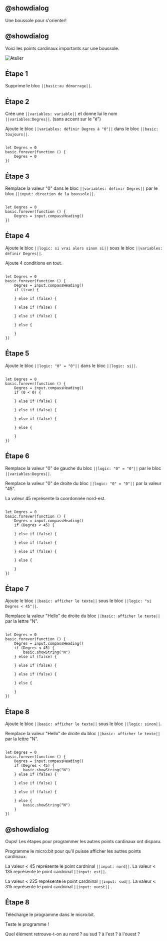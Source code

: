 ## @showdialog

Une boussole pour s'orienter!

## @showdialog

Voici les points cardinaux importants sur une boussole.

![Atelier](https://cdn.sanity.io/images/ajwvhvgo/production/c1ba4627f246bc638f48cd51afb80342fd1db540-2019x1878.png?w=653&q=80&fit=max&auto=format)

## Étape 1

Supprime le bloc ``||basic:au démarrage||``.

## Étape 2

Crée une ``||variables: variable||`` et donne lui le nom ``||variables:Degres||``. (sans accent sur le "é")

Ajoute le bloc ``||variables: définir Degres à "0"||`` dans le bloc ``||basic: toujours||``.

```blocks

let Degres = 0
basic.forever(function () {
    Degres = 0
})

```

## Étape 3

Remplace la valeur "0" dans le bloc ``||variables: définir Degres||`` par le bloc ``||input: direction de la boussole||``.


```blocks

let Degres = 0
basic.forever(function () {
    Degres = input.compassHeading()
})

```

## Étape 4

Ajoute le bloc ``||logic: si vrai alors sinon si||`` sous le bloc ``||variables: définir Degres||``.

Ajoute 4 conditions en tout.

```blocks

let Degres = 0
basic.forever(function () {
    Degres = input.compassHeading()
    if (true) {
    	
    } else if (false) {
    	
    } else if (false) {

    } else if (false) {

    } else {
    	
    }
})

```

## Étape 5

Ajoute le bloc ``||logic: "0" = "0"||`` dans le bloc ``||logic: si||``.

```blocks

let Degres = 0
basic.forever(function () {
    Degres = input.compassHeading()
    if (0 < 0) {
    	
    } else if (false) {
    	
    } else if (false) {

    } else if (false) {
    	
    } else {
    	
    }
})

```

## Étape 6

Remplace la valeur "0" de gauche du bloc ``||logic: "0" = "0"||`` par le bloc ``||variables:Degres||``.

Remplace la valeur "0" de droite du bloc ``||logic: "0" = "0"||`` par la valeur "45".

La valeur 45 représente la coordonnée nord-est.

```blocks

let Degres = 0
basic.forever(function () {
    Degres = input.compassHeading()
    if (Degres < 45) {
    	
    } else if (false) {

    } else if (false) {

    } else if (false) {
    	
    } else {
    	
    }
})

```

## Étape 7

Ajoute le bloc ``||basic: afficher le texte||`` sous le bloc ``||logic: "si Degres < 45"||``.

Remplace la valeur "Hello" de droite du bloc ``||basic: afficher le texte||`` par la lettre "N".

```blocks

let Degres = 0
basic.forever(function () {
    Degres = input.compassHeading()
    if (Degres < 45) {
        basic.showString("N")
    } else if (false) {

    } else if (false) {

    } else if (false) {
    	
    } else {
    	
    }
})

```

## Étape 8

Ajoute le bloc ``||basic: afficher le texte||`` sous le bloc ``||logic: sinon||``.

Remplace la valeur "Hello" de droite du bloc ``||basic: afficher le texte||`` par la lettre "N".

```blocks

let Degres = 0
basic.forever(function () {
    Degres = input.compassHeading()
    if (Degres < 45) {
        basic.showString("N")
    } else if (false) {

    } else if (false) {
    	
    } else if (false) {
    	
    } else {
        basic.showString("N")
    }
})

```

## @showdialog

Oups! Les étapes pour programmer les autres points cardinaux ont disparu.

Programme le micro:bit pour qu'il puisse afficher les autres points cardinaux.

La valeur < 45 représente le point cardninal ``||input: nord||``. La valeur < 135 représente le point cardninal ``||input: est||``.

La valeur < 225 représente le point cardninal ``||input: sud||``. La valeur < 315 représente le point cardninal ``||input: ouest||`` .

## Étape 8

Télécharge le programme dans le micro:bit.

Teste le programme ! 

Quel élément retrouve-t-on au nord ? au sud ? à l'est ? à l'ouest ?